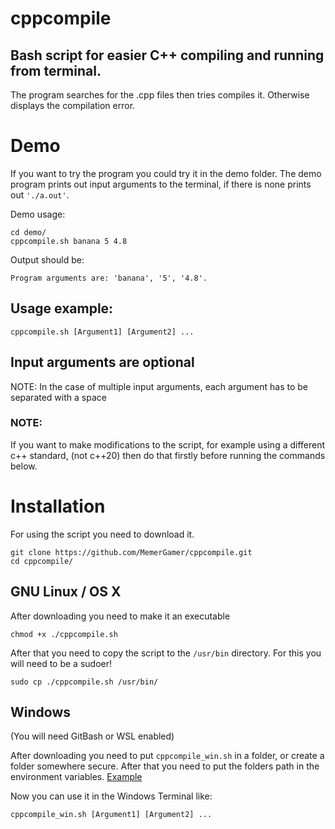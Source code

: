# cppcompile
## Bash script for easier C++ compiling and running from terminal.

The program searches for the .cpp files then tries compiles it.
Otherwise displays the compilation error.

# Demo
If you want to try the program you could try it in the demo folder.
The demo program prints out input arguments to the terminal, if there is none prints out ```'./a.out'```.

Demo usage:
```console
cd demo/
cppcompile.sh banana 5 4.8
```
Output should be:
```console
Program arguments are: 'banana', '5', '4.8'.
```

## Usage example:
```console
cppcompile.sh [Argument1] [Argument2] ...
```
## Input arguments are optional

NOTE: In the case of multiple input arguments, each argument has to be separated with a space

### NOTE: 
If you want to make modifications to the script, for example using a different c++ standard, (not c++20) then do that firstly before running the commands below.

# Installation

For using the script you need to download it.
```console
git clone https://github.com/MemerGamer/cppcompile.git
cd cppcompile/
```

## GNU Linux / OS X 
After downloading you need to make it an executable

```console
chmod +x ./cppcompile.sh
```

After that you need to copy the script to the ```/usr/bin``` directory.
For this you will need to be a sudoer!
```console
sudo cp ./cppcompile.sh /usr/bin/
```

## Windows
(You will need GitBash or WSL enabled)

After downloading you need to put ```cppcompile_win.sh``` in a folder, or create a folder somewhere secure.
After that you need to put the folders path in the environment variables.
[Example](https://docs.oracle.com/en/database/oracle/machine-learning/oml4r/1.5.1/oread/creating-and-modifying-environment-variables-on-windows.html#GUID-DD6F9982-60D5-48F6-8270-A27EC53807D0)

Now you can use it in the Windows Terminal like:
```console
cppcompile_win.sh [Argument1] [Argument2] ...
```


